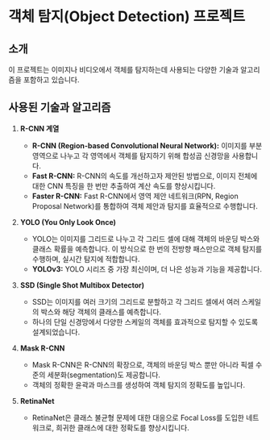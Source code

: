 # 객체 탐지(Object Detection) 프로젝트

## 소개

이 프로젝트는 이미지나 비디오에서 객체를 탐지하는데 사용되는 다양한 기술과 알고리즘을 포함하고 있습니다.

## 사용된 기술과 알고리즘

1. **R-CNN 계열**
   - **R-CNN (Region-based Convolutional Neural Network):** 이미지를 부분 영역으로 나누고 각 영역에서 객체를 탐지하기 위해 합성곱 신경망을 사용합니다.
   - **Fast R-CNN:** R-CNN의 속도를 개선하고자 제안된 방법으로, 이미지 전체에 대한 CNN 특징을 한 번만 추출하여 계산 속도를 향상시킵니다.
   - **Faster R-CNN:** Fast R-CNN에서 영역 제안 네트워크(RPN, Region Proposal Network)를 통합하여 객체 제안과 탐지를 효율적으로 수행합니다.

2. **YOLO (You Only Look Once)**
   - YOLO는 이미지를 그리드로 나누고 각 그리드 셀에 대해 객체의 바운딩 박스와 클래스 확률을 예측합니다. 이 방식으로 한 번의 전방향 패스만으로 객체 탐지를 수행하며, 실시간 탐지에 적합합니다.
   - **YOLOv3:** YOLO 시리즈 중 가장 최신이며, 더 나은 성능과 기능을 제공합니다.

3. **SSD (Single Shot Multibox Detector)**
   - SSD는 이미지를 여러 크기의 그리드로 분할하고 각 그리드 셀에서 여러 스케일의 박스와 해당 객체의 클래스를 예측합니다. 
   - 하나의 단일 신경망에서 다양한 스케일의 객체를 효과적으로 탐지할 수 있도록 설계되었습니다.

4. **Mask R-CNN**
   - Mask R-CNN은 R-CNN의 확장으로, 객체의 바운딩 박스 뿐만 아니라 픽셀 수준의 세분화(segmentation)도 제공합니다. 
   - 객체의 정확한 윤곽과 마스크를 생성하여 객체 탐지의 정확도를 높입니다.

5. **RetinaNet**
   - RetinaNet은 클래스 불균형 문제에 대한 대응으로 Focal Loss를 도입한 네트워크로, 희귀한 클래스에 대한 정확도를 향상시킵니다.


